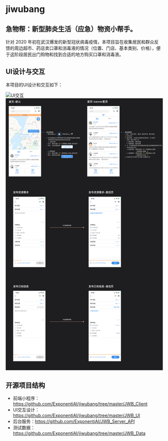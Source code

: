 # jiwubang
## 急物帮：新型肺炎生活（应急）物资小帮手。

针对 2020 年初在武汉爆发的新型冠状病毒疫情，本项目旨在收集居民和群众反馈的周边超市、药店卖口罩和消毒液的情况（位置、门店、基本类别、价格），便于这阶段居民出门购物和找到合适的地方购买口罩和消毒液。

## UI设计与交互

本项目的UI设计和交互如下：

![UI交互](https://github.com/ExponentiAI/jiwubang/blob/master/JWB_UI/ui.png)
![补充UI](https://github.com/ExponentiAI/jiwubang/blob/master/JWB_UI/UIadd.png)

## 开源项目结构

- 前端小程序：https://github.com/ExponentiAI/jiwubang/tree/master/JWB_Client
- UI交互设计：https://github.com/ExponentiAI/jiwubang/tree/master/JWB_UI
- 后台服务：https://github.com/ExponentiAI/JWB_Server_API
- 测试数据：https://github.com/ExponentiAI/jiwubang/tree/master/JWB_Data
